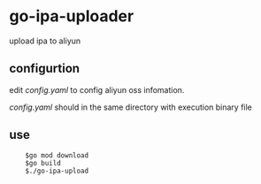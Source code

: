 # go-ipa-uploader
upload ipa to aliyun

## configurtion
edit *config.yaml* to config aliyun oss infomation.

*config.yaml* should in the same directory with execution binary file

## use
        $go mod download 
        $go build
        $./go-ipa-upload
